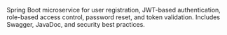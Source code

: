 Spring Boot microservice for user registration, JWT-based authentication, role-based access control, password reset, and token validation. Includes Swagger, JavaDoc, and security best practices.
